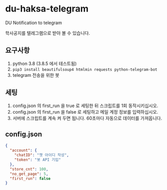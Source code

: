 # du-haksa-telegram

DU Notification to telegram

학사공지를 텔레그램으로 받아 볼 수 있습니다.

## 요구사항

1. python 3.8 (3.8.5 에서 테스트됨)
2. `pip3 install beautifulsoup4 htmlmin requests python-telegram-bot`
3. telegram 전송을 위한 봇

## 세팅

1. config.json 의 first_run 을 true 로 세팅한 뒤 스크립트를 1회 동작시키십시오.
2. config.json 의 first_run 을 false 로 세팅하고 메일 계정 정보를 입력하십시오.
3. 서버에 스크립트를 계속 켜 두면 됩니다. 60초마다 자동으로 데이터를 가져옵니다.

## config.json
```json
{
  "account": {
    "chatID": "챗 아이디 작성",
    "token": "봇 API 기입"
  },
  "store_cnt": 100,
  "no_get_page": 5,
  "first_run": false
}
```
